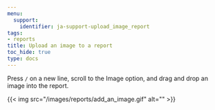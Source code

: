 ```yaml
---
menu:
  support:
    identifier: ja-support-upload_image_report
tags:
- reports
title: Upload an image to a report
toc_hide: true
type: docs
---
```


Press `/` on a new line, scroll to the Image option, and drag and drop an image into the report.

{{< img src="/images/reports/add_an_image.gif" alt="" >}}
